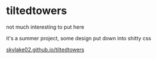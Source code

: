 # tiltedtowers
not much interesting to put here

it's a summer project, some design put down into shitty css

[skylake02.github.io/tiltedtowers](skylake02.github.io/tiltedtowers)
